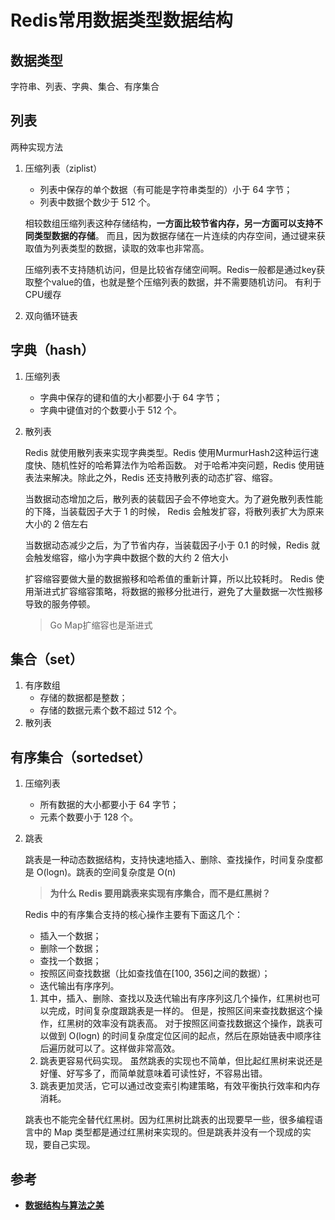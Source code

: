 # Redis常用数据类型数据结构

## 数据类型
字符串、列表、字典、集合、有序集合

## 列表
两种实现方法
1. 压缩列表（ziplist）
    * 列表中保存的单个数据（有可能是字符串类型的）小于 64 字节；
    * 列表中数据个数少于 512 个。 
    
   相较数组压缩列表这种存储结构，**一方面比较节省内存，另一方面可以支持不同类型数据的存储**。
   而且，因为数据存储在一片连续的内存空间，通过键来获取值为列表类型的数据，读取的效率也非常高。

   压缩列表不支持随机访问，但是比较省存储空间啊。Redis一般都是通过key获取整个value的值，也就是整个压缩列表的数据，并不需要随机访问。
   有利于CPU缓存

2. 双向循环链表

## 字典（hash）
1. 压缩列表
   * 字典中保存的键和值的大小都要小于 64 字节；
   * 字典中键值对的个数要小于 512 个。
2. 散列表
   
   Redis 就使用散列表来实现字典类型。Redis 使用MurmurHash2这种运行速度快、随机性好的哈希算法作为哈希函数。
   对于哈希冲突问题，Redis 使用链表法来解决。除此之外，Redis 还支持散列表的动态扩容、缩容。

   当数据动态增加之后，散列表的装载因子会不停地变大。为了避免散列表性能的下降，当装载因子大于 1 的时候，
   Redis 会触发扩容，将散列表扩大为原来大小的 2 倍左右

   当数据动态减少之后，为了节省内存，当装载因子小于 0.1 的时候，Redis 就会触发缩容，缩小为字典中数据个数的大约 2 倍大小

   扩容缩容要做大量的数据搬移和哈希值的重新计算，所以比较耗时。
   Redis 使用渐进式扩容缩容策略，将数据的搬移分批进行，避免了大量数据一次性搬移导致的服务停顿。
   >Go Map扩缩容也是渐进式

## 集合（set）
1. 有序数组
   * 存储的数据都是整数；
   * 存储的数据元素个数不超过 512 个。
2. 散列表

## 有序集合（sortedset）
1. 压缩列表
   * 所有数据的大小都要小于 64 字节；
   * 元素个数要小于 128 个。
2. 跳表 
   
   跳表是一种动态数据结构，支持快速地插入、删除、查找操作，时间复杂度都是 O(logn)。跳表的空间复杂度是 O(n)
   
   >**为什么 Redis 要用跳表来实现有序集合，而不是红黑树？**
   
   Redis 中的有序集合支持的核心操作主要有下面这几个：
   * 插入一个数据；
   * 删除一个数据；
   * 查找一个数据；
   * 按照区间查找数据（比如查找值在[100, 356]之间的数据）；
   * 迭代输出有序序列。
   
   1. 其中，插入、删除、查找以及迭代输出有序序列这几个操作，红黑树也可以完成，时间复杂度跟跳表是一样的。
   但是，按照区间来查找数据这个操作，红黑树的效率没有跳表高。
   对于按照区间查找数据这个操作，跳表可以做到 O(logn) 的时间复杂度定位区间的起点，然后在原始链表中顺序往后遍历就可以了。这样做非常高效。
   2. 跳表更容易代码实现。 虽然跳表的实现也不简单，但比起红黑树来说还是好懂、好写多了，而简单就意味着可读性好，不容易出错。
   3. 跳表更加灵活，它可以通过改变索引构建策略，有效平衡执行效率和内存消耗。
   
   跳表也不能完全替代红黑树。因为红黑树比跳表的出现要早一些，很多编程语言中的 Map 类型都是通过红黑树来实现的。但是跳表并没有一个现成的实现，要自己实现。

## 参考
* [**数据结构与算法之美**](http://gk.link/a/10p9l)